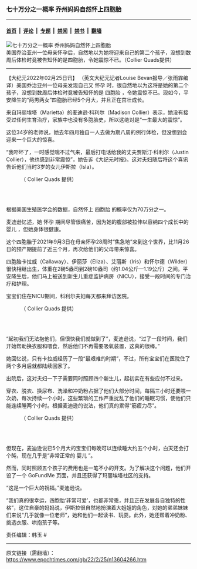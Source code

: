 ### 七十万分之一概率 乔州妈妈自然怀上四胞胎

---

#### [首页](../../../..?n13604266) &nbsp;|&nbsp; [评论](../../../../../epoch-comment?n13604266) &nbsp;|&nbsp; [专题](../../../../../epoch-special?n13604266) &nbsp;|&nbsp; [禁闻](../../../../../epoch-news?n13604266) &nbsp;|&nbsp; [禁书](../../../../../books?n13604266) &nbsp;|&nbsp; [翻墙](https://github.com/gfw-breaker/nogfw/blob/master/README.md?n13604266)


<div><img alt="七十万分之一概率 乔州妈妈自然怀上四胞胎" class="attachment-djy_600_400 size-djy_600_400 wp-post-image" src="https://i.epochtimes.com/assets/uploads/2022/02/id13604300-ET-Collier-Quads-4-600x400.jpg"/>
<div class="caption">
 美国乔治亚州一位母亲怀孕后，自然地以为她将迎来自己的第二个孩子，没想到数周后体检时竟被告知怀的是四胞胎，令她震惊不已。（Collier Quads提供）
</div></div><hr/><div class="post_content" id="artbody" itemprop="articleBody">
 <!-- article content begin -->
 <p>
  【大纪元2022年02月25日讯】
  <span style="font-weight: 400;">
   （英文大纪元记者Louise Bevan报导／张雨霏编译）美国乔治亚州一位母亲发现自己又
   <ok href="https://www.epochtimes.com/gb/tag/%E6%80%80%E5%AD%95.html">
    怀孕
   </ok>
   时，很自然地以为这将是她的第二个孩子，没想到数周后体检时竟被告知怀的是
   <ok href="https://www.epochtimes.com/gb/tag/%E5%9B%9B%E8%83%9E%E8%83%8E.html">
    四胞胎
   </ok>
   ，令她震惊不已。现如今，平安降生的“两男两女”四胞胎已经5个月大，并且正在茁壮成长。
  </span>
 </p>
 <p>
  <span style="font-weight: 400;">
   来自玛丽埃塔（Marietta）的麦迪逊‧科利尔（Madison Collier）表示，她没有接受过任何生育治疗，家族中也没有多胞胎史，所以这绝对是“一生最大的震惊”。
  </span>
 </p>
 <p>
  <span style="font-weight: 400;">
   这位34岁的老师说，她去年四月独自一人去做为期八周的例行体检，但没想到会迎来一个巨大的惊喜。
  </span>
 </p>
 <p>
  <span style="font-weight: 400;">
   “我吓坏了，一时感觉喘不过气来，最后打电话给我的丈夫贾斯汀‧科利尔（Justin Collier），他也感到非常震惊”，她告诉《大纪元时报》。这对夫妇随后将这个喜讯告诉他们当时3岁的女儿伊斯拉（Isla）。
  </span>
 </p>
 <figure aria-describedby="caption-attachment-13604298" class="wp-caption aligncenter" id="attachment_13604298" style="width: 600px">
  <ok href="https://i.epochtimes.com/assets/uploads/2022/02/id13604298-ET-Collier-Quads-6.jpg" target="_blank">
   <img alt="" class="wp-image-13604298" src="https://i.epochtimes.com/assets/uploads/2022/02/id13604298-ET-Collier-Quads-6.jpg"/>
  </ok>
  <br/><figcaption class="wp-caption-text" id="caption-attachment-13604298">
   （
   <ok href="https://www.instagram.com/collierquads/">
    Collier Quads
   </ok>
   提供）
  </figcaption><br/>
 </figure><br/>
 <p>
  <span style="font-weight: 400;">
   根据美国生殖医学会的数据，自然怀上
   <ok href="https://www.epochtimes.com/gb/tag/%E5%9B%9B%E8%83%9E%E8%83%8E.html">
    四胞胎
   </ok>
   的概率仅为70万分之一。
  </span>
 </p>
 <p>
  <span style="font-weight: 400;">
   麦迪逊忆述，她
   <ok href="https://www.epochtimes.com/gb/tag/%E6%80%80%E5%AD%95.html">
    怀孕
   </ok>
   期间尽管很痛苦，因为她的腹部被拉伸以容纳四个成长中的
   <ok href="https://www.epochtimes.com/gb/tag/%E5%A9%B4%E5%84%BF.html">
    婴儿
   </ok>
   ，但她身体很健康。
  </span>
 </p>
 <p>
  <span style="font-weight: 400;">
   这个四胞胎于2021年9月3日在母亲怀孕28周时“焦急地”来到这个世界，比11月26日的预产期提前了近三个月，再次给他们的父母带来惊喜。
  </span>
 </p>
 <p>
  <span style="font-weight: 400;">
   四胞胎卡拉威（Callaway）、伊​​丽莎（Eliza）、艾丽斯（Iris）和怀尔德（Wilder）很快相继出生，体重在2磅5盎司到2磅10盎司（约1.04公斤—1.19公斤）之间。平安降生后，他们马上被送到新生儿重症监护病房（NICU），接受一段时间的专门治疗和护理。
  </span>
 </p>
 <p>
  <span style="font-weight: 400;">
   宝宝们住在NICU期间，科利尔夫妇每天都来拜访医院。
  </span>
 </p>
 <figure aria-describedby="caption-attachment-13604299" class="wp-caption aligncenter" id="attachment_13604299" style="width: 599px">
  <ok href="https://i.epochtimes.com/assets/uploads/2022/02/id13604299-ET-Collier-Quads-7.jpg" target="_blank">
   <img alt="" class="wp-image-13604299" src="https://i.epochtimes.com/assets/uploads/2022/02/id13604299-ET-Collier-Quads-7.jpg"/>
  </ok>
  <br/><figcaption class="wp-caption-text" id="caption-attachment-13604299">
   （
   <ok href="https://www.instagram.com/collierquads/">
    Collier Quads
   </ok>
   提供）
  </figcaption><br/>
 </figure><br/>
 <p>
  <span style="font-weight: 400;">
   “起初我们无法抱他们，但很快我们就做到了”，麦迪逊说，“过了一段时间，我们开始帮助换衣服和喂食，然后他们不再需要吸氧装置，这真的很棒。”
  </span>
 </p>
 <p>
  <span style="font-weight: 400;">
   她回忆说，只有卡拉威经历了一段“最艰难的时期”，不过，所有宝宝们在医院住了两个多月后就都陆续回家了。
  </span>
 </p>
 <p>
  <span style="font-weight: 400;">
   出院后，这对夫妇一下子需要同时照顾四个新生儿，起初实在有些应付不过来。
  </span>
 </p>
 <p>
  <span style="font-weight: 400;">
   穿衣、脱衣、换尿布、洗澡和冲奶粉占据了他们大部分时间，每隔三小时还要喂一次奶，每次持续一个小时，这些繁琐的工作严重扰乱了他们的睡眠习惯，使他们只能连续睡两个小时。根据麦迪逊的说法，他们真的累得“筋疲力尽”。
  </span>
 </p>
 <figure aria-describedby="caption-attachment-13604296" class="wp-caption aligncenter" id="attachment_13604296" style="width: 599px">
  <ok href="https://i.epochtimes.com/assets/uploads/2022/02/id13604296-ET-Collier-Quads-3.jpg" target="_blank">
   <img alt="" class="wp-image-13604296" src="https://i.epochtimes.com/assets/uploads/2022/02/id13604296-ET-Collier-Quads-3.jpg"/>
  </ok>
  <br/><figcaption class="wp-caption-text" id="caption-attachment-13604296">
   （
   <ok href="https://www.instagram.com/collierquads/">
    Collier Quads
   </ok>
   提供）
  </figcaption><br/>
 </figure><br/>
 <p>
  <span style="font-weight: 400;">
   但现在，麦迪逊说已5个月大的宝宝们每晚可以连续睡大约五个小时，白天还会打个盹，现在几乎是“非常正常的
   <ok href="https://www.epochtimes.com/gb/tag/%E5%A9%B4%E5%84%BF.html">
    婴儿
   </ok>
   ”。
  </span>
 </p>
 <p>
  <span style="font-weight: 400;">
   然而，同时照顾五个孩子的费用也是一笔不小的开支。为了解决这个问题，他们开设了一个
   <ok href="https://www.gofundme.com/f/the-one-where-the-colliers-have-quads">
    GoFundMe
   </ok>
   页面，并且还获得了玛丽埃塔社区的支持。
  </span>
 </p>
 <p>
  <span style="font-weight: 400;">
   “这是一个巨大的祝福。”麦迪逊说。
  </span>
 </p>
 <p>
  <span style="font-weight: 400;">
   “我们真的很幸运，四胞胎‘非常可爱’，也都非常乖，并且正在发展各自独特的性格”，这位自豪的妈妈说，伊斯拉很自然地扮演着大姐姐的角色，对她的弟弟妹妹们来说“几乎就像一位老师”，她和他们一起读书、玩耍。此外，她还帮着冲奶粉、挑选衣服、哄抱孩子等。
  </span>
 </p>
 <p>
  <span style="font-weight: 400;">
   责任编辑：韩玉
  </span>
  #
 </p>
 <!-- article content end -->
 <div id="below_article_ad">
 </div>
</div>


---

原文链接（需翻墙）：https://www.epochtimes.com/gb/22/2/25/n13604266.htm